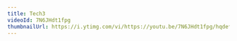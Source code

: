 ```yaml
---
title: Tech3
videoId: 7N6JHdt1fpg
thumbnailUrl: https://i.ytimg.com/vi/https://youtu.be/7N6JHdt1fpg/hqdefault.jpg
---
```


